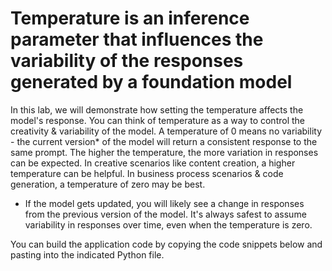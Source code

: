 # Temperature is an inference parameter that influences the variability of the responses generated by a foundation model

In this lab, we will demonstrate how setting the temperature affects the model's response. You can think of temperature as a way to control the creativity & variability of the model. A temperature of 0 means no variability - the current version\* of the model will return a consistent response to the same prompt. The higher the temperature, the more variation in responses can be expected. In creative scenarios like content creation, a higher temperature can be helpful. In business process scenarios & code generation, a temperature of zero may be best.

- If the model gets updated, you will likely see a change in responses from the previous version of the model. It's always safest to assume variability in responses over time, even when the temperature is zero.

You can build the application code by copying the code snippets below and pasting into the indicated Python file.
